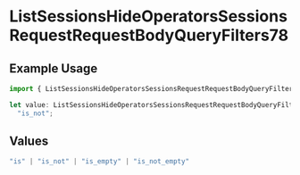 # ListSessionsHideOperatorsSessionsRequestRequestBodyQueryFilters78

## Example Usage

```typescript
import { ListSessionsHideOperatorsSessionsRequestRequestBodyQueryFilters78 } from "@orq-ai/node/models/operations";

let value: ListSessionsHideOperatorsSessionsRequestRequestBodyQueryFilters78 =
  "is_not";
```

## Values

```typescript
"is" | "is_not" | "is_empty" | "is_not_empty"
```